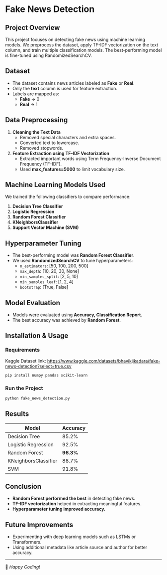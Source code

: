 # Fake News Detection

## Project Overview
This project focuses on detecting fake news using machine learning models. We preprocess the dataset, apply TF-IDF vectorization on the text column, and train multiple classification models. The best-performing model is fine-tuned using RandomizedSearchCV.

## Dataset
- The dataset contains news articles labeled as **Fake** or **Real**.
- Only the **text** column is used for feature extraction.
- Labels are mapped as:
  - **Fake** → 0
  - **Real** → 1

## Data Preprocessing
1. **Cleaning the Text Data**
   - Removed special characters and extra spaces.
   - Converted text to lowercase.
   - Removed stopwords.
2. **Feature Extraction using TF-IDF Vectorization**
   - Extracted important words using Term Frequency-Inverse Document Frequency (TF-IDF).
   - Used **max_features=5000** to limit vocabulary size.

## Machine Learning Models Used
We trained the following classifiers to compare performance:
1. **Decision Tree Classifier**
2. **Logistic Regression**
3. **Random Forest Classifier**
4. **KNeighborsClassifier**
5. **Support Vector Machine (SVM)**

## Hyperparameter Tuning
- The best-performing model was **Random Forest Classifier**.
- We used **RandomizedSearchCV** to tune hyperparameters:
  - `n_estimators`: [50, 100, 200, 500]
  - `max_depth`: [10, 20, 30, None]
  - `min_samples_split`: [2, 5, 10]
  - `min_samples_leaf`: [1, 2, 4]
  - `bootstrap`: [True, False]

## Model Evaluation
- Models were evaluated using **Accuracy, Classification Report**.
- The best accuracy was achieved by **Random Forest**.

## Installation & Usage
### Requirements
Kaggle Dataset link: https://www.kaggle.com/datasets/bhavikjikadara/fake-news-detection?select=true.csv
```bash
pip install numpy pandas scikit-learn
```

### Run the Project
```bash
python fake_news_detection.py
```

## Results
| Model                  | Accuracy |
|------------------------|----------|
| Decision Tree          | 85.2%    |
| Logistic Regression    | 92.5%    |
| Random Forest         | **96.3%**  |
| KNeighborsClassifier   | 88.7%    |
| SVM                    | 91.8%    |

## Conclusion
- **Random Forest performed the best** in detecting fake news.
- **TF-IDF vectorization** helped in extracting meaningful features.
- **Hyperparameter tuning improved accuracy.**

## Future Improvements
- Experimenting with deep learning models such as LSTMs or Transformers.
- Using additional metadata like article source and author for better accuracy.

---
🚀 *Happy Coding!*

